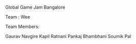 Global Game Jam Bangalore

Team : Wee

Team Members:

Gaurav Navgire
Kapil Ratnani
Pankaj Bhambhani
Soumik Pal
